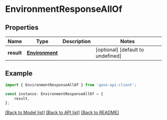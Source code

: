 # EnvironmentResponseAllOf


## Properties

Name | Type | Description | Notes
------------ | ------------- | ------------- | -------------
**result** | [**Environment**](Environment.md) |  | [optional] [default to undefined]

## Example

```typescript
import { EnvironmentResponseAllOf } from 'qase-api-client';

const instance: EnvironmentResponseAllOf = {
    result,
};
```

[[Back to Model list]](../README.md#documentation-for-models) [[Back to API list]](../README.md#documentation-for-api-endpoints) [[Back to README]](../README.md)
